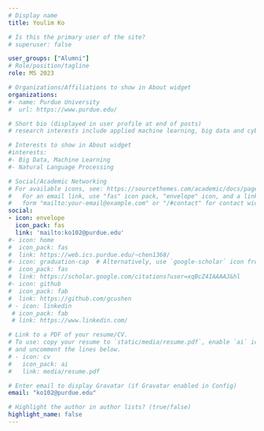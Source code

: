 ```yaml
---
# Display name
title: Youlim Ko

# Is this the primary user of the site?
# superuser: false

user_groups: ["Alumni"]
# Role/position/tagline
role: MS 2023

# Organizations/Affiliations to show in About widget
organizations:
#- name: Purdue University
#  url: https://www.purdue.edu/

# Short bio (displayed in user profile at end of posts)
# research interests include applied machine learning, big data and cybersecurity.

# Interests to show in About widget
#interests: 
#- Big Data, Machine Learning
#- Natural Language Processing 

# Social/Academic Networking
# For available icons, see: https://sourcethemes.com/academic/docs/page-builder/#icons
#   For an email link, use "fas" icon pack, "envelope" icon, and a link in the
#   form "mailto:your-email@example.com" or "/#contact" for contact widget.
social:
- icon: envelope
  icon_pack: fas
  link: 'mailto:ko102@purdue.edu'
#- icon: home
#  icon_pack: fas
#  link: https://web.ics.purdue.edu/~chen1368/
#- icon: graduation-cap  # Alternatively, use `google-scholar` icon from `ai` icon pack
#  icon_pack: fas
#  link: https://scholar.google.com/citations?user=xqBcZ4IAAAAJ&hl
#- icon: github
#  icon_pack: fab
#  link: https://github.com/gcushen
# - icon: linkedin
 # icon_pack: fab
 # link: https://www.linkedin.com/

# Link to a PDF of your resume/CV.
# To use: copy your resume to `static/media/resume.pdf`, enable `ai` icons in `params.toml`, 
# and uncomment the lines below.
# - icon: cv
#   icon_pack: ai
#   link: media/resume.pdf

# Enter email to display Gravatar (if Gravatar enabled in Config)
email: "ko102@purdue.edu"

# Highlight the author in author lists? (true/false)
highlight_name: false
---
```

